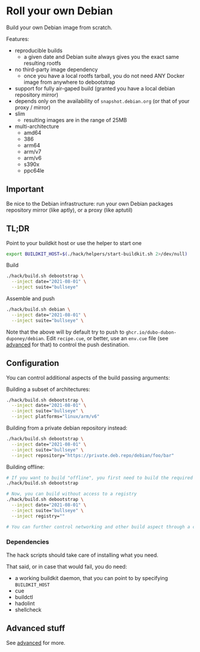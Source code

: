 # Roll your own Debian

Build your own Debian image from scratch.

Features:
 * reproducible builds
   * a given date and Debian suite always gives you the exact same resulting rootfs
 * no third-party image dependency
   * once you have a local rootfs tarball, you do not need ANY Docker image from anywhere to debootstrap
 * support for fully air-gaped build (granted you have a local debian repository mirror)
 * depends only on the availability of `snapshot.debian.org` (or that of your proxy / mirror)
 * slim
   * resulting images are in the range of 25MB
 * multi-architecture
   * amd64
   * 386
   * arm64
   * arm/v7
   * arm/v6
   * s390x
   * ppc64le

## Important

Be nice to the Debian infrastructure: run your own Debian packages repository mirror (like aptly), or a proxy (like aptutil)

## TL;DR

Point to your buildkit host or use the helper to start one

```bash
export BUILDKIT_HOST=$(./hack/helpers/start-buildkit.sh 2>/dev/null)
```

Build

```bash
./hack/build.sh debootstrap \
  --inject date="2021-08-01" \
  --inject suite="bullseye"
```

Assemble and push

```bash
./hack/build.sh debian \
  --inject date="2021-08-01" \
  --inject suite="bullseye" \
```

Note that the above will by default try to push to `ghcr.io/dubo-dubon-duponey/debian`.
Edit `recipe.cue`, or better, use an `env.cue` file (see [advanced](ADVANCED.md) for that) to control
the push destination.

## Configuration

You can control additional aspects of the build passing arguments:

Building a subset of architectures:
```bash
./hack/build.sh debootstrap \
  --inject date="2021-08-01" \
  --inject suite="bullseye" \
  --inject platforms="linux/arm/v6"
```

Building from a private debian repository instead:
```bash
./hack/build.sh debootstrap \
  --inject date="2021-08-01" \
  --inject suite="bullseye" \
  --inject repository="https://private.deb.repo/debian/foo/bar"
```

Building offline:

```bash
# If you want to build "offline", you first need to build the required local rootfs (once, online):
./hack/build.sh debootstrap

# Now, you can build without access to a registry
./hack/build.sh debootstrap \
  --inject date="2021-08-01" \
  --inject suite="bullseye" \
  --inject registry=""

# You can further control networking and other build aspect through a cue environment (see ADVANCED)
```

### Dependencies

The hack scripts should take care of installing what you need.

That said, or in case that would fail, you do need:

* a working buildkit daemon, that you can point to by specifying `BUILDKIT_HOST`
* cue
* buildctl
* hadolint
* shellcheck

## Advanced stuff

See [advanced](ADVANCED.md) for more.
